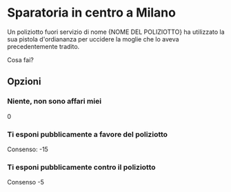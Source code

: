 # Sparatoria in centro a Milano
Un poliziotto fuori servizio di nome {NOME DEL POLIZIOTTO} ha utilizzato la sua pistola d'ordiananza per uccidere la moglie che lo aveva precedentemente tradito.

Cosa fai?
## Opzioni

### Niente, non sono affari miei

0

### Ti esponi pubblicamente a favore del poliziotto

Consenso: -15

### Ti esponi pubblicamente contro il poliziotto

Consenso -5
